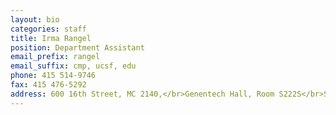 ```yaml
---
layout: bio
categories: staff
title: Irma Rangel
position: Department Assistant
email_prefix: rangel
email_suffix: cmp, ucsf, edu
phone: 415 514-9746
fax: 415 476-5292
address: 600 16th Street, MC 2140,</br>Genentech Hall, Room S222S</br>San Francisco, CA 94158-2140</br>
---
```


